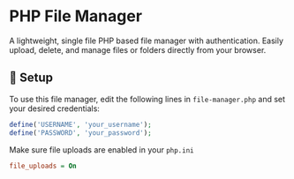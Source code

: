 # PHP File Manager

A lightweight, single file PHP based file manager with authentication. Easily upload, delete, and manage files or folders directly from your browser.

## 🔐 Setup

To use this file manager, edit the following lines in `file-manager.php` and set your desired credentials:

```php
define('USERNAME', 'your_username');
define('PASSWORD', 'your_password');
```

Make sure file uploads are enabled in your `php.ini`
```ini
file_uploads = On
```
